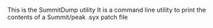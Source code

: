 This is the SummitDump utility
It is a command line utility to print the contents of a Summit/peak .syx patch file
